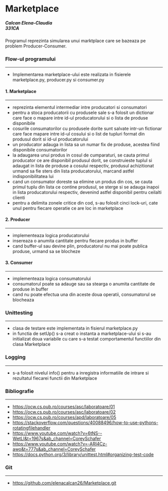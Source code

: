 # Marketplace 
<h5> Calcan Elena-Claudia <br/>
331CA</h5>  

Programul reprezinta simularea unui marktplace care se bazeaza pe problem Producer-Consumer. 

### Flow-ul programului
------------------------------------------------ 

 * Implementarea marketplace-ului este realizata in fisierele marketplace.py, producer.py si consumer.py 
  
  
 #### 1. Marketplace
 -----------------------------
 * reprezinta elementul intermediar intre producatori si consumatori
 * pentru a stoca producatorii cu produsele sale s-a folosit un dictionar care face o mapare
 intre id-ul producatorului si o lista de produse disponibile 
 * cosurile consumatorilor cu produsele dorite sunt salvate intr-un fictionar care face mapare
 intre id-ul cosului si o list de tupluri format din produsul dorit si id-ul producatorului 
 * un producator adauga in lista sa un numar fix de produse, acestea fiind disponibile consumatorilor 
 * la adaugarea unui produs in cosul de cumparaturi, se cauta primul producator ce are disponibil produsul
 dorit, se construieste tuplul si adaugat in lista de produse a cosului respectiv, produsul achizitionat
 urmand sa fie sters din lista producatorului, marcand astfel indisponibilitatea lui 
 * cand un consumator doreste sa elimine un produs din cos, se cauta primul tuplu din lista ce contine
 produsul, se sterge si se adauga inapoi in lista producatorului respectiv, devenind astfel disponibil
 pentru ceilalti clienti 
 * pentru a delimita zonele critice din cod, s-au folosit cinci lock-uri, cate unul pentru fiecare operatie 
 ce are loc in marketplace 
 
 #### 2. Producer
 ----------------------------
 * implementeaza logica producatorului
 * insereaza o anumita cantitate pentru fiecare produs in buffer 
 * cand buffer-ul sau devine plin, producatorul nu mai poate publica produse, urmand sa se blocheze 
 
 #### 3. Consumer 
 ------------------------------- 
 * implementeaza logica consumatorului 
 * consumatorul poate sa adauge sau sa stearga o  anumita cantitate de produse in buffer 
 * cand nu poate efectua una din aceste doua operatii, consumatorul se blocheaza 
 
 ### Unittesting 
 ----------------------------------
 * clasa de testare este implementata in fisierul marketplace.py 
 * in functia de setUp() s-a creat o instanta a marketplace-ului si s-au initializat 
 doua variabile cu care s-a testat comportamentul functiilor din clasa Marketplace 
 
 ### Logging 
 ---------------------------------- 
 * s-a folosit nivelul info() pentru a inregistra informatiile de intrare si rezultatul fiecarei 
 functii din Marketplace
 
 ### Bibliografie 
 ---------------------------
 * https://ocw.cs.pub.ro/courses/asc/laboratoare/01
 * https://ocw.cs.pub.ro/courses/asc/laboratoare/02
 * https://ocw.cs.pub.ro/courses/apd/laboratoare/05 
 * https://stackoverflow.com/questions/40088496/how-to-use-pythons-rotatingfilehandler 
 * https://www.youtube.com/watch?v=6tNS--WetLI&t=1967s&ab_channel=CoreySchafer 
 * https://www.youtube.com/watch?v=-ARI4Cz-awo&t=777s&ab_channel=CoreySchafer 
 * https://docs.python.org/3/library/unittest.html#organizing-test-code
 
 ### Git 
 ------------------------- 
 * https://github.com/elenacalcan26/Marketplace.git
